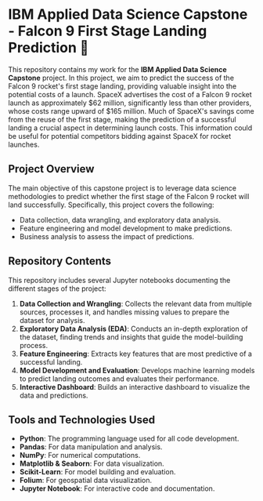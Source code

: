 # IBM Applied Data Science Capstone - Falcon 9 First Stage Landing Prediction 🚀

This repository contains my work for the **IBM Applied Data Science Capstone** project. In this project, we aim to predict the success of the Falcon 9 rocket's first stage landing, providing valuable insight into the potential costs of a launch. SpaceX advertises the cost of a Falcon 9 rocket launch as approximately $62 million, significantly less than other providers, whose costs range upward of $165 million. Much of SpaceX's savings come from the reuse of the first stage, making the prediction of a successful landing a crucial aspect in determining launch costs. This information could be useful for potential competitors bidding against SpaceX for rocket launches.

## Project Overview
The main objective of this capstone project is to leverage data science methodologies to predict whether the first stage of the Falcon 9 rocket will land successfully. Specifically, this project covers the following:

- Data collection, data wrangling, and exploratory data analysis.
- Feature engineering and model development to make predictions.
- Business analysis to assess the impact of predictions.

## Repository Contents
This repository includes several Jupyter notebooks documenting the different stages of the project:

1. **Data Collection and Wrangling**: Collects the relevant data from multiple sources, processes it, and handles missing values to prepare the dataset for analysis.
2. **Exploratory Data Analysis (EDA)**: Conducts an in-depth exploration of the dataset, finding trends and insights that guide the model-building process.
3. **Feature Engineering**: Extracts key features that are most predictive of a successful landing.
4. **Model Development and Evaluation**: Develops machine learning models to predict landing outcomes and evaluates their performance.
5. **Interactive Dashboard**: Builds an interactive dashboard to visualize the data and predictions.

## Tools and Technologies Used
- **Python**: The programming language used for all code development.
- **Pandas**: For data manipulation and analysis.
- **NumPy**: For numerical computations.
- **Matplotlib & Seaborn**: For data visualization.
- **Scikit-Learn**: For model building and evaluation.
- **Folium**: For geospatial data visualization.
- **Jupyter Notebook**: For interactive code and documentation.
